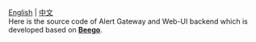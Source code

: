 [English](https://github.com/Qihoo360/doraemon/blob/master/cmd/alert-gateway/readme.md) | [中文](https://github.com/Qihoo360/doraemon/blob/master/cmd/alert-gateway/readme-CN.md)  
Here is the source code of Alert Gateway and Web-UI backend which is developed based on **[Beego](https://beego.me)**.